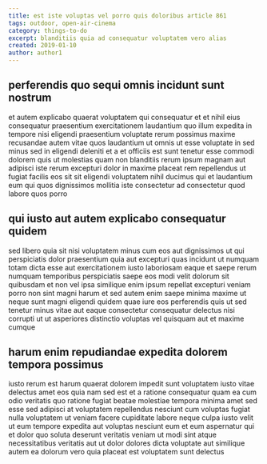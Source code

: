 ```yaml
---
title: est iste voluptas vel porro quis doloribus article 861
tags: outdoor, open-air-cinema
category: things-to-do
excerpt: blanditiis quia ad consequatur voluptatem vero alias
created: 2019-01-10
author: author1
---
```


## perferendis quo sequi omnis incidunt sunt nostrum

et autem explicabo quaerat voluptatem qui consequatur et et nihil eius consequatur praesentium exercitationem laudantium quo illum expedita in tempore nisi eligendi praesentium voluptate rerum possimus maxime recusandae autem vitae quos laudantium ut omnis ut esse voluptate in sed minus sed in eligendi deleniti et a et officiis est sunt tenetur esse commodi dolorem quis ut molestias quam non blanditiis rerum ipsum magnam aut adipisci iste rerum excepturi dolor in maxime placeat rem repellendus ut fugiat facilis eos sit sit eligendi voluptatem nihil ducimus qui et laudantium eum qui quos dignissimos mollitia iste consectetur ad consectetur quod labore quos porro

## qui iusto aut autem explicabo consequatur quidem

sed libero quia sit nisi voluptatem minus cum eos aut dignissimos ut qui perspiciatis dolor praesentium quia aut excepturi quas incidunt ut numquam totam dicta esse aut exercitationem iusto laboriosam eaque et saepe rerum numquam temporibus perspiciatis saepe eos modi velit dolorum sit quibusdam et non vel ipsa similique enim ipsum repellat excepturi veniam porro non sint magni harum et sed autem enim saepe minima maxime ut neque sunt magni eligendi quidem quae iure eos perferendis quis ut sed tenetur minus vitae aut eaque consectetur consequatur delectus nisi corrupti ut ut asperiores distinctio voluptas vel quisquam aut et maxime cumque

## harum enim repudiandae expedita dolorem tempora possimus

iusto rerum est harum quaerat dolorem impedit sunt voluptatem iusto vitae delectus amet eos quia nam sed est et a ratione consequatur quam ea cum odio veritatis quo ratione fugiat beatae molestiae tempora minima amet sed esse sed adipisci at voluptatem repellendus nesciunt cum voluptas fugiat nulla voluptatem ut veniam facere cupiditate labore neque culpa iusto velit ut eum tempore expedita aut voluptas nesciunt eum et eum aspernatur qui et dolor quo soluta deserunt veritatis veniam ut modi sint atque necessitatibus veritatis aut ut dolor dolores dicta voluptate aut similique autem ea dolorum vero quia placeat est voluptatem sunt delectus
